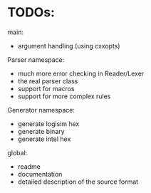 TODOs:
======

main:
- argument handling (using cxxopts)

Parser namespace:
- much more error checking in Reader/Lexer
- the real parser class
- support for macros
- support for more complex rules

Generator namespace:
- generate logisim hex
- generate binary
- generate intel hex

global:
- readme
- documentation
- detailed description of the source format
